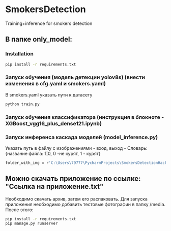 # SmokersDetection
Training+inference for smokers detection

## В папке only_model:
### Installation
  ```sh
  pip install -r requirements.txt
  ```
### Запуск обучения (модель детекции yolov8s) (внести изменения в cfg.yaml и smokers.yaml)
В smokers.yaml указать пути к датасету
  ```sh
  python train.py
  ```
### Запуск обучения классификатора (инструкция в блокноте - XGBoost_vgg16_plus_dense121.ipynb)

### Запуск инференса каскада моделей (model_inference.py)
Указать путь в файлу с изображениями - вход, выход - Словарь: {название файла: 1|0, 0 -не курят, 1 - курят}
  ```sh
  folder_with_img = r'C:\Users\79777\PycharmProjects\SmokersDetectionHack\dataset_upd\images\val'
  ```

## Можно скачать приложение по ссылке: "Ссылка на приложение.txt"
Необходимо скачать архив, затем его распаковать. Для запуска приложения необходимо добавить тестовые фотографии в папку /media. После этого:
  ```sh
  pip install -r requirements.txt
  pip manage.py runserver
  ```
